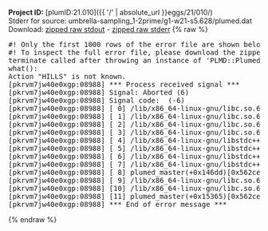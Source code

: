 **Project ID:** [plumID:21.010]({{ '/' | absolute_url }}eggs/21/010/)  
Stderr for source:  umbrella-sampling_1-2prime/g1-w21-s5.628/plumed.dat   
Download: [zipped raw stdout](plumed.dat.plumed_master.stdout.txt.zip) - [zipped raw stderr](plumed.dat.plumed_master.stderr.txt.zip) 
{% raw %}
<pre>
#! Only the first 1000 rows of the error file are shown below
#! To inspect the full error file, please download the zipped raw stderr file above
terminate called after throwing an instance of 'PLMD::Plumed::Exception'
what():
Action "HILLS" is not known.
[pkrvm7jw40e0xgp:08988] *** Process received signal ***
[pkrvm7jw40e0xgp:08988] Signal: Aborted (6)
[pkrvm7jw40e0xgp:08988] Signal code:  (-6)
[pkrvm7jw40e0xgp:08988] [ 0] /lib/x86_64-linux-gnu/libc.so.6(+0x45330)[0x7f7ecae45330]
[pkrvm7jw40e0xgp:08988] [ 1] /lib/x86_64-linux-gnu/libc.so.6(pthread_kill+0x11c)[0x7f7ecae9eb2c]
[pkrvm7jw40e0xgp:08988] [ 2] /lib/x86_64-linux-gnu/libc.so.6(gsignal+0x1e)[0x7f7ecae4527e]
[pkrvm7jw40e0xgp:08988] [ 3] /lib/x86_64-linux-gnu/libc.so.6(abort+0xdf)[0x7f7ecae288ff]
[pkrvm7jw40e0xgp:08988] [ 4] /lib/x86_64-linux-gnu/libstdc++.so.6(+0xa5ff5)[0x7f7ecb2a5ff5]
[pkrvm7jw40e0xgp:08988] [ 5] /lib/x86_64-linux-gnu/libstdc++.so.6(+0xbb0da)[0x7f7ecb2bb0da]
[pkrvm7jw40e0xgp:08988] [ 6] /lib/x86_64-linux-gnu/libstdc++.so.6(_ZSt10unexpectedv+0x0)[0x7f7ecb2a5a55]
[pkrvm7jw40e0xgp:08988] [ 7] /lib/x86_64-linux-gnu/libstdc++.so.6(+0xa5a6f)[0x7f7ecb2a5a6f]
[pkrvm7jw40e0xgp:08988] [ 8] plumed_master(+0x146dd)[0x562ce8f356dd]
[pkrvm7jw40e0xgp:08988] [ 9] /lib/x86_64-linux-gnu/libc.so.6(+0x2a1ca)[0x7f7ecae2a1ca]
[pkrvm7jw40e0xgp:08988] [10] /lib/x86_64-linux-gnu/libc.so.6(__libc_start_main+0x8b)[0x7f7ecae2a28b]
[pkrvm7jw40e0xgp:08988] [11] plumed_master(+0x15365)[0x562ce8f36365]
[pkrvm7jw40e0xgp:08988] *** End of error message ***
</pre>
{% endraw %}
